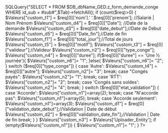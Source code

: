 <?php
$Nom_Doc = $Valeurs['Nom_Fichier'];
$N_Client = $Valeurs['N_CLIENT'];

$DB_dbName_GED = Nom_Base_Client($N_Client);

preg_match("/([0-9]+)[-.]*[a-z]*/", $Nom_Doc, $Matche_Sub);
$id = $Matche_Sub[1];

$req = Get_Db_Client($N_Client)->SQLQuery("SELECT * FROM $DB_dbName_GED.z_form_demande_conge WHERE
id_sub = #sub#",$Tab)->fetchAll(); 


if (count($req)>0) {


    $Valeurs["custom_t1"]   = $req[0]['nom'].' '.$req[0]['prenom']; //Salarié | Nom Prénom
    $Valeurs["custom_d4"]   = $req[0]["Date"]; //Date de la demande


    $Valeurs["custom_d3"]   = $req[0]["date_debut"];//Date de Début
    $Valeurs["custom_d5"]   = $req[0]["Date_fin"];//Date de fin
    $Valeurs["custom_f1"]   = $req[0]["total_jour"];//Total de jours
    $Valeurs["custom_t5"]   = $req[0]["motif"];

    $Valeurs["custom_t3"]   = $req[0]["valideur"];//Valideur


    $Valeurs["custom_n2"]   = $req[0]["type_conge"];
    $Valeurs["custom_n4"]   = $req[0]["duree"];




    if($req[0]["duree"] == 'Une ½ journée'){
        $Valeurs["custom_n6"]= "1";
    }else{
        $Valeurs["custom_n6"]= "2";
    }

    switch ($req[0]["type_conge"]) {
        case 'Autre':
            $Valeurs["custom_t4"]   = $req[0]["autre"];
            $Valeurs["custom_n2"]= "3";
            break;
        case "Congés payés":
            $Valeurs["custom_n2"]= "1";
            break;
        case 'RTT':
            $Valeurs["custom_n2"]= "2";
            break;
        case 'Congés sans soldes':
            $Valeurs["custom_n2"]= "4";
            break;
    }
    switch ($req[0]["etat_validation"]) {
        case 'Accorde':
            $Valeurs["custom_n1"]=array(2);
            break;
        case "N'accorde pas":
            $Valeurs["custom_n1"]=array(5);
            break;
        case 'Accorde seulement':
            $Valeurs["custom_n1"]=array(3);
            $Valeurs["custom_d1"]   = $req[0]["validation_date_debut"];//Validation | Date de début
            $Valeurs["custom_d2"]   = $req[0]["validation_date_fin"];//Validation | Date de fin
            break;
    }
}

$Valeurs["custom_n3"] = $Valeurs['Uploader_Entity'];

if (empty($Valeurs["custom_n1"]))
    {
     $Valeurs["custom_n1"]= "1";
    }
?>